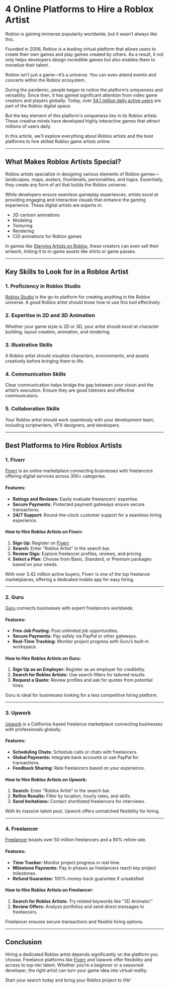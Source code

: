 # 4 Online Platforms to Hire a Roblox Artist

Roblox is gaining immense popularity worldwide, but it wasn’t always like this.

Founded in 2006, Roblox is a leading virtual platform that allows users to create their own games and play games created by others. As a result, it not only helps developers design incredible games but also enables them to monetize their talent.

Roblox isn’t just a game—it’s a universe. You can even attend events and concerts within the Roblox ecosystem.

During the pandemic, people began to notice the platform’s uniqueness and versatility. Since then, it has gained significant attention from video game creators and players globally. Today, over [54.1 million daily active users](https://bit.ly/FiVErr) are part of the Roblox digital space.

But the key element of this platform's uniqueness lies in its Roblox artists. These creative minds have developed highly interactive games that attract millions of users daily.

In this article, we’ll explore everything about Roblox artists and the best platforms to hire skilled Roblox game artists online.

---

## What Makes Roblox Artists Special?

Roblox artists specialize in designing various elements of Roblox games—landscapes, maps, avatars, thumbnails, personalities, and logos. Essentially, they create any form of art that builds the Roblox universe.

While developers ensure seamless gameplay experiences, artists excel at providing engaging and interactive visuals that enhance the gaming experience. These digital artists are experts in:

- 3D cartoon animations
- Modeling
- Texturing
- Rendering
- CGI animations for Roblox games

In games like [Starving Artists on Roblox](https://bit.ly/FiVErr), these creators can even sell their artwork, linking it to in-game assets like shirts or game passes.

---

## Key Skills to Look for in a Roblox Artist

### 1. Proficiency in Roblox Studio
[Roblox Studio](https://bit.ly/FiVErr) is the go-to platform for creating anything in the Roblox universe. A good Roblox artist should know how to use this tool effectively.

### 2. Expertise in 2D and 3D Animation
Whether your game style is 2D or 3D, your artist should excel at character building, layout creation, animation, and rendering.

### 3. Illustrative Skills
A Roblox artist should visualize characters, environments, and assets creatively before bringing them to life.

### 4. Communication Skills
Clear communication helps bridge the gap between your vision and the artist’s execution. Ensure they are good listeners and effective communicators.

### 5. Collaboration Skills
Your Roblox artist should work seamlessly with your development team, including scriptwriters, VFX designers, and developers.

---

## Best Platforms to Hire Roblox Artists

### 1. Fiverr
[Fiverr](https://bit.ly/FiVErr) is an online marketplace connecting businesses with freelancers offering digital services across 300+ categories.

#### Features:
- **Ratings and Reviews:** Easily evaluate freelancers’ expertise.
- **Secure Payments:** Protected payment gateways ensure secure transactions.
- **24/7 Support:** Round-the-clock customer support for a seamless hiring experience.

#### How to Hire Roblox Artists on Fiverr:
1. **Sign Up:** Register on [Fiverr](https://bit.ly/FiVErr).
2. **Search:** Enter "Roblox Artist" in the search bar.
3. **Review Gigs:** Explore freelancer profiles, reviews, and pricing.
4. **Select a Plan:** Choose from Basic, Standard, or Premium packages based on your needs.

With over 3.42 million active buyers, Fiverr is one of the top freelance marketplaces, offering a dedicated mobile app for easy hiring.

---

### 2. Guru
[Guru](https://www.guru.com) connects businesses with expert freelancers worldwide.

#### Features:
- **Free Job Posting:** Post unlimited job opportunities.
- **Secure Payments:** Pay safely via PayPal or other gateways.
- **Real-Time Tracking:** Monitor project progress with Guru’s built-in workspace.

#### How to Hire Roblox Artists on Guru:
1. **Sign Up as an Employer:** Register as an employer for credibility.
2. **Search for Roblox Artists:** Use search filters for tailored results.
3. **Request a Quote:** Review profiles and ask for quotes from potential hires.

Guru is ideal for businesses looking for a less competitive hiring platform.

---

### 3. Upwork
[Upwork](https://www.upwork.com) is a California-based freelance marketplace connecting businesses with professionals globally.

#### Features:
- **Scheduling Chats:** Schedule calls or chats with freelancers.
- **Global Payments:** Integrate bank accounts or use PayPal for transactions.
- **Feedback Sharing:** Rate freelancers based on your experience.

#### How to Hire Roblox Artists on Upwork:
1. **Search:** Enter "Roblox Artist" in the search bar.
2. **Refine Results:** Filter by location, hourly rates, and skills.
3. **Send Invitations:** Contact shortlisted freelancers for interviews.

With its massive talent pool, Upwork offers unmatched flexibility for hiring.

---

### 4. Freelancer
[Freelancer](https://www.freelancer.com) boasts over 50 million freelancers and a 90% rehire rate.

#### Features:
- **Time Tracker:** Monitor project progress in real time.
- **Milestone Payments:** Pay in phases as freelancers reach key project milestones.
- **Refund Guarantee:** 100% money-back guarantee if unsatisfied.

#### How to Hire Roblox Artists on Freelancer:
1. **Search for Roblox Artists:** Try related keywords like "3D Animator."
2. **Review Offers:** Analyze portfolios and send direct messages to freelancers.

Freelancer ensures secure transactions and flexible hiring options.

---

## Conclusion

Hiring a dedicated Roblox artist depends significantly on the platform you choose. Freelance platforms like [Fiverr](https://bit.ly/FiVErr) and Upwork offer flexibility and access to top-tier talent. Whether you’re a beginner or a seasoned developer, the right artist can turn your game idea into virtual reality.

Start your search today and bring your Roblox project to life!
